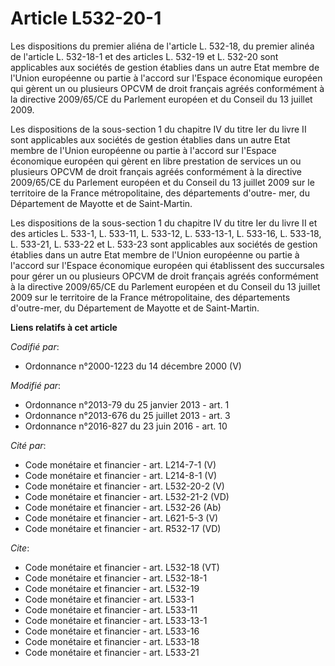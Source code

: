 # Article L532-20-1

Les dispositions du premier aliéna de l'article L. 532-18, du premier alinéa de l'article L. 532-18-1 et des articles L.
532-19 et L. 532-20 sont applicables aux sociétés de gestion établies dans un autre Etat membre de l'Union européenne ou
partie à l'accord sur l'Espace économique européen qui gèrent un ou plusieurs OPCVM de droit français agréés conformément à
la directive 2009/65/CE du Parlement européen et du Conseil du 13 juillet 2009.

Les dispositions de la sous-section 1 du chapitre IV du titre Ier du livre II sont applicables aux sociétés de gestion
établies dans un autre Etat membre de l'Union européenne ou partie à l'accord sur l'Espace économique européen qui gèrent en
libre prestation de services un ou plusieurs OPCVM de droit français agréés conformément à la directive 2009/65/CE du
Parlement européen et du Conseil du 13 juillet 2009 sur le territoire de la France métropolitaine, des départements d'outre-
mer, du Département de Mayotte et de Saint-Martin.

Les dispositions de la sous-section 1 du chapitre IV du titre Ier du livre II et des articles L. 533-1, L. 533-11, L. 533-12,
L. 533-13-1, L. 533-16, L. 533-18, L. 533-21, L. 533-22 et L. 533-23 sont applicables aux sociétés de gestion établies dans
un autre Etat membre de l'Union européenne ou partie à l'accord sur l'Espace économique européen qui établissent des
succursales pour gérer un ou plusieurs OPCVM de droit français agréés conformément à la directive 2009/65/CE du Parlement
européen et du Conseil du 13 juillet 2009 sur le territoire de la France métropolitaine, des départements d'outre-mer, du
Département de Mayotte et de Saint-Martin.

**Liens relatifs à cet article**

_Codifié par_:

  - Ordonnance n°2000-1223 du 14 décembre 2000 (V)

_Modifié par_:

  - Ordonnance n°2013-79 du 25 janvier 2013 - art. 1
  - Ordonnance n°2013-676 du 25 juillet 2013 - art. 3
  - Ordonnance n°2016-827 du 23 juin 2016 - art. 10

_Cité par_:

  - Code monétaire et financier - art. L214-7-1 (V)
  - Code monétaire et financier - art. L214-8-1 (V)
  - Code monétaire et financier - art. L532-20-2 (V)
  - Code monétaire et financier - art. L532-21-2 (VD)
  - Code monétaire et financier - art. L532-26 (Ab)
  - Code monétaire et financier - art. L621-5-3 (V)
  - Code monétaire et financier - art. R532-17 (VD)

_Cite_:

  - Code monétaire et financier - art. L532-18 (VT)
  - Code monétaire et financier - art. L532-18-1
  - Code monétaire et financier - art. L532-19
  - Code monétaire et financier - art. L533-1
  - Code monétaire et financier - art. L533-11
  - Code monétaire et financier - art. L533-13-1
  - Code monétaire et financier - art. L533-16
  - Code monétaire et financier - art. L533-18
  - Code monétaire et financier - art. L533-21
